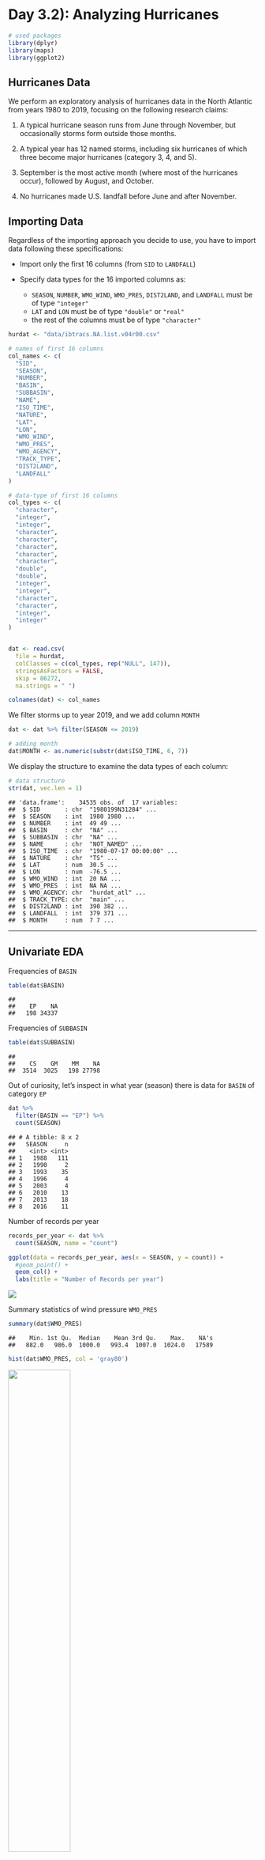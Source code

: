 Day 3.2): Analyzing Hurricanes
================

``` r
# used packages
library(dplyr)
library(maps)      
library(ggplot2)
```

## Hurricanes Data

We perform an exploratory analysis of hurricanes data in the North
Atlantic from years 1980 to 2019, focusing on the following research
claims:

1)  A typical hurricane season runs from June through November, but
    occasionally storms form outside those months.

2)  A typical year has 12 named storms, including six hurricanes of
    which three become major hurricanes (category 3, 4, and 5).

3)  September is the most active month (where most of the hurricanes
    occur), followed by August, and October.

4)  No hurricanes made U.S. landfall before June and after November.

## Importing Data

Regardless of the importing approach you decide to use, you have to
import data following these specifications:

  - Import only the first 16 columns (from `SID` to `LANDFALL`)

  - Specify data types for the 16 imported columns as:
    
      - `SEASON`, `NUMBER`, `WMO_WIND`, `WMO_PRES`, `DIST2LAND`, and
        `LANDFALL` must be of type `"integer"`
      - `LAT` and `LON` must be of type `"double"` or `"real"`
      - the rest of the columns must be of type `"character"`

<!-- end list -->

``` r
hurdat <- "data/ibtracs.NA.list.v04r00.csv"

# names of first 16 columns
col_names <- c(
  "SID",
  "SEASON",
  "NUMBER",
  "BASIN",
  "SUBBASIN",
  "NAME",
  "ISO_TIME",
  "NATURE",
  "LAT",
  "LON",
  "WMO_WIND",
  "WMO_PRES",
  "WMO_AGENCY",
  "TRACK_TYPE",
  "DIST2LAND",
  "LANDFALL"
)

# data-type of first 16 columns
col_types <- c(
  "character",
  "integer",
  "integer",
  "character",
  "character",
  "character",
  "character",
  "character",
  "double",
  "double",
  "integer",
  "integer",
  "character",
  "character",
  "integer",
  "integer"  
)


dat <- read.csv(
  file = hurdat,
  colClasses = c(col_types, rep("NULL", 147)),
  stringsAsFactors = FALSE, 
  skip = 86272, 
  na.strings = " ")

colnames(dat) <- col_names
```

We filter storms up to year 2019, and we add column `MONTH`

``` r
dat <- dat %>% filter(SEASON <= 2019)

# adding month
dat$MONTH <- as.numeric(substr(dat$ISO_TIME, 6, 7))
```

We display the structure to examine the data types of each column:

``` r
# data structure
str(dat, vec.len = 1)
```

    ## 'data.frame':    34535 obs. of  17 variables:
    ##  $ SID       : chr  "1980199N31284" ...
    ##  $ SEASON    : int  1980 1980 ...
    ##  $ NUMBER    : int  49 49 ...
    ##  $ BASIN     : chr  "NA" ...
    ##  $ SUBBASIN  : chr  "NA" ...
    ##  $ NAME      : chr  "NOT_NAMED" ...
    ##  $ ISO_TIME  : chr  "1980-07-17 00:00:00" ...
    ##  $ NATURE    : chr  "TS" ...
    ##  $ LAT       : num  30.5 ...
    ##  $ LON       : num  -76.5 ...
    ##  $ WMO_WIND  : int  20 NA ...
    ##  $ WMO_PRES  : int  NA NA ...
    ##  $ WMO_AGENCY: chr  "hurdat_atl" ...
    ##  $ TRACK_TYPE: chr  "main" ...
    ##  $ DIST2LAND : int  390 382 ...
    ##  $ LANDFALL  : int  379 371 ...
    ##  $ MONTH     : num  7 7 ...

-----

## Univariate EDA

Frequencies of `BASIN`

``` r
table(dat$BASIN)
```

    ## 
    ##    EP    NA 
    ##   198 34337

Frequencies of `SUBBASIN`

``` r
table(dat$SUBBASIN)
```

    ## 
    ##    CS    GM    MM    NA 
    ##  3514  3025   198 27798

Out of curiosity, let’s inspect in what year (season) there is data for
`BASIN` of category `EP`

``` r
dat %>% 
  filter(BASIN == "EP") %>%
  count(SEASON)
```

    ## # A tibble: 8 x 2
    ##   SEASON     n
    ##    <int> <int>
    ## 1   1988   111
    ## 2   1990     2
    ## 3   1993    35
    ## 4   1996     4
    ## 5   2003     4
    ## 6   2010    13
    ## 7   2013    18
    ## 8   2016    11

Number of records per year

``` r
records_per_year <- dat %>%
  count(SEASON, name = "count")

ggplot(data = records_per_year, aes(x = SEASON, y = count)) +
  #geom_point() + 
  geom_col() +
  labs(title = "Number of Records per year")
```

![](806-edss-day3-part2_files/figure-gfm/records-per-year-1.png)<!-- -->

Summary statistics of wind pressure `WMO_PRES`

``` r
summary(dat$WMO_PRES)
```

    ##    Min. 1st Qu.  Median    Mean 3rd Qu.    Max.    NA's 
    ##   882.0   986.0  1000.0   993.4  1007.0  1024.0   17589

``` r
hist(dat$WMO_PRES, col = 'gray80')
```

<img src="806-edss-day3-part2_files/figure-gfm/hist-pres-1.png" width="50%" />

Summary statistics of wind pressure `WMO_WIND`

``` r
summary(dat$WMO_WIND)
```

    ##    Min. 1st Qu.  Median    Mean 3rd Qu.    Max.    NA's 
    ##   10.00   30.00   40.00   48.87   60.00  165.00   16721

``` r
hist(dat$WMO_WIND, col = 'gray80')
```

<img src="806-edss-day3-part2_files/figure-gfm/hist-wind-1.png" width="50%" />

Since we are given Longitude (LON) and Latitude (LAT), we can graph them
both using `geom_point()` as it would resemble us plotting the storms on
an x and y axis.

``` r
ggplot(data = dat, aes(x = LON, y = LAT, color = MONTH)) + 
  geom_point()
```

![](806-edss-day3-part2_files/figure-gfm/lon_lat-1.png)<!-- -->

A better visual display can be obtained by including a map to the
backgroud:

``` r
gg_world <- ggplot() + 
  geom_polygon(data = map_data("world"), aes(x = long, y = lat, group = group), 
               fill = "gray95", colour = "gray70", size = 0.2) + theme_bw()

gg_world + 
  geom_point(data = dat, 
             aes(x = LON, y = LAT, group = SID), size = 0.1, alpha = 0.3) + 
  labs(title = "Storm trajectories 1980-2019")
```

![](806-edss-day3-part2_files/figure-gfm/map_lon_lat-1.png)<!-- -->

-----

## Research Claim A) “Typical Hurricane Season”

**A typical hurricane season runs from June through November, but
occasionally storms form outside those months.**

One way to approach the first claim is by graphing the counts or
frequencies of records in each month (see figure below). As you can
tell, the storms activity from Jan to May is very rare. Then, from June
to November we can see a substatntial amount of reords, with their peak
occurring in September. December is also not a very active month.

``` r
# Frequencies of storm records per month
ggplot(dat, aes(x = MONTH)) +
  geom_bar() + 
  scale_x_discrete("Month", limits = 1:12,
                   labels = substr(month.name, 1, 3)) + 
  labs(title = "Frequencies of storm records per month") +
  theme_bw()
```

![](806-edss-day3-part2_files/figure-gfm/records-per-month-1.png)<!-- -->

Another way to approach the first claim is by graphing the counts of
unique storms per month (see figure below). Like in the previous
barchart, the storms activity from Jan to May is very rare. Then, from
June to November we can see a substatntial amount of reords, with their
peak occurring in September. December is also not a very active month.

``` r
# numer of unique storms per month
dat %>%
  group_by(MONTH, SID) %>%
  count(MONTH) %>% pull(MONTH) %>%
  table()
```

    ## .
    ##   1   4   5   6   7   8   9  10  11  12 
    ##   2   5  17  47  77 176 245 135  44  12

``` r
# numer of unique storms per month
storms_per_month <- dat %>%
  group_by(MONTH, SID) %>%
  count(MONTH)

ggplot(data = storms_per_month, aes(x = MONTH)) +
  geom_bar() + 
  scale_x_discrete("Month", limits = 1:12,
                   labels = substr(month.name, 1, 3)) + 
  labs(title = "Number of unique storms per month (1980 - 2019)") +
  theme_bw()
```

![](806-edss-day3-part2_files/figure-gfm/storms-per-month-1.png)<!-- -->

We can try to use facets by year:

``` r
# plot monthly storms frequency in a given year
ggplot(dat, aes(x = MONTH)) + 
  geom_bar() + 
  facet_wrap(~ SEASON) +
  labs(x = "Month",
       y = "Frequency", 
       title = "Monthly Storms Frequency in a Given Year") +
  scale_x_discrete("Month", labels = 1:12, limits = 1:12) +
  theme_bw()
```

![](806-edss-day3-part2_files/figure-gfm/storms_by_year_facets-1.png)<!-- -->

#### Stroms by month, in the 1980s

``` r
storms_1980s_month <- dat %>% 
  filter(SEASON %in% 1980:1989) %>%
  group_by(SID, SEASON) %>%
  select(SID, SEASON, MONTH)

ggplot(storms_1980s_month, aes(x = MONTH)) +
  geom_bar() + 
  scale_x_discrete("Month", labels = 4:12, limits = 4:12) + 
  facet_wrap(~ SEASON) +
  theme_bw()
```

![](806-edss-day3-part2_files/figure-gfm/storms_1980s_month-1.png)<!-- -->

#### Stroms by month, in the 1990s

``` r
storms_1990s_month <- dat %>% 
  filter(SEASON %in% 1990:1999) %>%
  group_by(SID, SEASON) %>%
  select(SID, SEASON, MONTH)

ggplot(storms_1990s_month, aes(x = MONTH)) +
  geom_bar() + 
  scale_x_discrete("Month", labels = 4:12, limits = 4:12) + 
  facet_wrap(~ SEASON) +
  theme_bw()
```

![](806-edss-day3-part2_files/figure-gfm/storms_1990s_month-1.png)<!-- -->

#### Stroms by month, in the 2000s

``` r
storms_2000s_month <- dat %>% 
  filter(SEASON %in% 2000:2009) %>%
  group_by(SID, SEASON) %>%
  select(SID, SEASON, MONTH)

ggplot(storms_2000s_month, aes(x = MONTH)) +
  geom_bar() + 
  scale_x_discrete("Month", labels = 1:12, limits = 1:12) + 
  facet_wrap(~ SEASON) +
  theme_bw()
```

![](806-edss-day3-part2_files/figure-gfm/storms_2000s_month-1.png)<!-- -->

#### Stroms by month, in the 2010s

``` r
storms_2010s_month <- dat %>% 
  filter(SEASON %in% 2010:2019) %>%
  group_by(SID, SEASON) %>%
  select(SID, SEASON, MONTH)

ggplot(storms_2010s_month, aes(x = MONTH)) +
  geom_bar() + 
  scale_x_discrete("Month", labels = 1:12, limits = 1:12) + 
  facet_wrap(~ SEASON) +
  theme_bw()
```

![](806-edss-day3-part2_files/figure-gfm/storms_2010s_month-1.png)<!-- -->

#### Mapping Storms by Month

``` r
gg_world + 
  geom_path(data = dat, 
            aes(x = LON, y = LAT, group = SID), 
            size = 0.2, alpha = 0.3, color = "#F43F3F") + 
  labs(title = "Storm trajectories 1980-2019") +
  facet_wrap(~ MONTH)
```

![](806-edss-day3-part2_files/figure-gfm/map_storms_month-1.png)<!-- -->

-----

## Research claim B) “Typical storm year”

**A typical year has 12 named storms, including six hurricanes of which
three become major hurricanes (category 3, 4, and 5).**

For illustration purposes, let’s explore storms from 2010.

1)  First we ignore those unnamed storms (`NAME != "NOT_NAMED"`). From
    the output below, you can tell that there are 19 named storms:

<!-- end list -->

``` r
# there are 12 hurricanes in 2010
dat %>% 
  filter(SEASON == 2010 & NAME != "NOT_NAMED") %>%
  distinct(NAME)
```

    ##        NAME
    ## 1      ALEX
    ## 2    BONNIE
    ## 3     COLIN
    ## 4  DANIELLE
    ## 5      EARL
    ## 6     FIONA
    ## 7    GASTON
    ## 8   HERMINE
    ## 9      IGOR
    ## 10    JULIA
    ## 11     KARL
    ## 12     LISA
    ## 13  MATTHEW
    ## 14   NICOLE
    ## 15     OTTO
    ## 16    PAULA
    ## 17  RICHARD
    ## 18    TOMAS
    ## 19    SHARY

2)  Then, we focus on storms that became hurricanes (`WMO_WIND >= 64`).
    In this year, it turns out that there are exactly 12 hurricanes:

<!-- end list -->

``` r
# there are 12 hurricanes in 2010
dat %>% 
  filter(SEASON == 2010 & NAME != "NOT_NAMED" & WMO_WIND >= 64) %>%
  distinct(NAME)
```

    ##        NAME
    ## 1      ALEX
    ## 2  DANIELLE
    ## 3      EARL
    ## 4      IGOR
    ## 5     JULIA
    ## 6      KARL
    ## 7      LISA
    ## 8      OTTO
    ## 9     PAULA
    ## 10  RICHARD
    ## 11    TOMAS
    ## 12    SHARY

3)  Finally, we can filter out those hurricanes of category 3, 4, and 5
    which must have wind speed of 96 knots or more:

<!-- end list -->

``` r
# major hurricanes in 2010
dat %>% 
  filter(SEASON == 2010 & WMO_WIND >= 96) %>%
  distinct(NAME)
```

    ##       NAME
    ## 1 DANIELLE
    ## 2     EARL
    ## 3     IGOR
    ## 4    JULIA
    ## 5     KARL

### Number of named storms per year

We can now compute the number of named storms per year, and then
calculate the avergae number of named storms:

``` r
# ========================================================
# Number of named storms per year
# ========================================================

# ignore unnamed storms, and select hurricanes
named_storms <- dat %>% 
  filter(NAME != "NOT_NAMED")

hurrs_per_year <- named_storms %>%
  group_by(SEASON) %>%
  distinct(NAME) %>%
  count(SEASON, name = "count")

hurrs_per_year
```

    ## # A tibble: 40 x 2
    ## # Groups:   SEASON [40]
    ##    SEASON count
    ##     <int> <int>
    ##  1   1980    11
    ##  2   1981    11
    ##  3   1982     5
    ##  4   1983     4
    ##  5   1984    12
    ##  6   1985    11
    ##  7   1986     6
    ##  8   1987     6
    ##  9   1988    11
    ## 10   1989    11
    ## # … with 30 more rows

Average of named storms:

``` r
mean(hurrs_per_year$count)
```

    ## [1] 12.425

Likewise, we can graph the frequencies with a barchart:

``` r
named_storms %>%
  group_by(SEASON) %>%
  distinct(NAME) %>%
  ggplot() +
  geom_bar(aes(x = SEASON)) +
  geom_hline(yintercept = 12, col = "red") +
  labs(title = "Number of named storms per year",
       subtitle = "(red line indicates 12 storms)")
```

![](806-edss-day3-part2_files/figure-gfm/unnamed-chunk-14-1.png)<!-- -->

Next, we filter storms that became hurricanes (Wind speed \>= 64 knots):

``` r
# ========================================================
# A typical year has 6 hurricanes
# Recall hurricanes have wind speed > 64 knots (74 mph)
# ========================================================

count_hurricanes_by_year <- dat %>% 
  filter(WMO_WIND >= 64) %>%
  group_by(SID) %>%
  count(SEASON) %>%
  pull(SEASON) %>%
  table()
  
mean(count_hurricanes_by_year)
```

    ## [1] 6.675

``` r
summary(as.numeric(count_hurricanes_by_year))
```

    ##    Min. 1st Qu.  Median    Mean 3rd Qu.    Max. 
    ##   2.000   4.000   7.000   6.675   9.000  15.000

-----

## Research claim C) “September is the most active month”

**September is the most active month (where most of the hurricanes
occur), followed by August, and October.**

One way to approach the first claim is by graphing the counts or
frequencies of records in each month (see figure below). As you can
tell, the tallest bar occurs in Sep, the second tallest bar occurs in
Aug, and the hird tallest bar occurs in Oct.

``` r
# Frequencies of storm records per month
ggplot(dat, aes(x = MONTH)) +
  geom_bar() + 
  scale_x_discrete("Month", limits = 1:12,
                   labels = substr(month.name, 1, 3)) + 
  labs(title = "Frequencies of records per month") +
  theme_bw()
```

![](806-edss-day3-part2_files/figure-gfm/freqs-records-per-month-1.png)<!-- -->

``` r
# ========================================================
# September is the most common month for hurricanes making 
# landfall in the U.S., followed by August and October
# ========================================================

# unique hurricanes by month
storms_year_month <- dat %>% 
  group_by(SID, SEASON) %>%
  select(SID, SEASON, MONTH) %>%
  count(MONTH)

ggplot(storms_year_month, aes(x = MONTH, y = n)) +
  geom_boxplot(aes(group = MONTH), fill = "gray80") + 
  scale_x_discrete("Month", labels = 1:12, limits = 1:12) + 
  labs(title = "Distribution of records per month") +
  theme_bw()
```

![](806-edss-day3-part2_files/figure-gfm/distrib-per-month-1.png)<!-- -->

-----

## Research claim D) “Hurricanes making landfall”

**No hurricanes made U.S. landfall before June and after November.**

To determine if a hurricane made U.S. landfall we could look at
variables `DIST2LAND` and `LANDFALL`. According to the data dictionary,

#### Analysis based on `DIST2LAND`

`DIST2LAND` indicates the distance to land from the current position,
and it is the nearest at the present time in any direction. We can
assume that a value of zero means *touching land*.

``` r
# number of records with dist2land == 0
dat %>% 
  filter(DIST2LAND == 0) %>%
  group_by(MONTH) %>%
  count(MONTH)
```

    ## # A tibble: 8 x 2
    ## # Groups:   MONTH [8]
    ##   MONTH     n
    ##   <dbl> <int>
    ## 1     5    85
    ## 2     6   344
    ## 3     7   426
    ## 4     8   954
    ## 5     9  1133
    ## 6    10   436
    ## 7    11   146
    ## 8    12    14

``` r
dat %>% 
  filter(DIST2LAND == 0) %>%
  group_by(MONTH) %>%
  ggplot(aes(x = MONTH)) +
  geom_bar() + 
  scale_x_discrete("Month", labels = 5:12, limits = 5:12) + 
  theme_minimal()
```

<img src="806-edss-day3-part2_files/figure-gfm/dist2land_by_month_plot-1.png" width="50%" />

#### Analysis based on `LANDFALL`

`LANDFALL` indicates the nearest location to land within next 6 hours,
and this can be thought of a landfall flag. A value of zero means
landfall within 6 hours.

``` r
# number of records with LANDFALL == 0
dat %>% 
  filter(LANDFALL == 0) %>%
  group_by(MONTH) %>%
  count(MONTH)
```

    ## # A tibble: 8 x 2
    ## # Groups:   MONTH [8]
    ##   MONTH     n
    ##   <dbl> <int>
    ## 1     5    93
    ## 2     6   378
    ## 3     7   465
    ## 4     8  1053
    ## 5     9  1235
    ## 6    10   513
    ## 7    11   177
    ## 8    12    18

``` r
dat %>% 
  filter(LANDFALL == 0) %>%
  group_by(MONTH) %>%
  ggplot(aes(x = MONTH)) +
  geom_bar() + 
  scale_x_discrete("Month", labels = 5:12, limits = 5:12) + 
  theme_minimal()
```

<img src="806-edss-day3-part2_files/figure-gfm/landfall_by_month_plot-1.png" width="50%" />

#### Landfall Resutls

Based on our analysis, it seems that some storms have made landfall
before June (in May), and also after November (in December). Who are
these storms? Let’s filter out some data:

``` r
# hurricanes outside months 6-11 making landfall
dat %>% 
  filter(WMO_WIND >= 64 & (MONTH < 6 | MONTH > 11) & LANDFALL == 0) %>% 
  group_by(SID) %>% 
  count(NAME, MONTH)
```

    ## # A tibble: 1 x 4
    ## # Groups:   SID [1]
    ##   SID           NAME    MONTH     n
    ##   <chr>         <chr>   <dbl> <int>
    ## 1 2013149N14264 BARBARA     5     2

It seems that there’s one hurricane that made landfall during the month
of May. To confirm whether this hurricane made US landfall, we can
produce a map like the one below:

``` r
# filter hurricanes outside months 6-11
subdat <- dat %>% 
  filter(WMO_WIND >= 64 & (MONTH < 6 | MONTH > 11) & LANDFALL == 0) %>% 
  group_by(SID)

#data for the map of the USA
us_map <- map_data("usa")

#USA map with the paths for just hurricanes
ggplot()+
  geom_map(data = us_map, map = us_map ,aes(map_id = region))+
  expand_limits( x = us_map$long, y = us_map$lat)+
  geom_path(data = subdat, aes(y = LAT, x = LON, col = SID), size = 2)+
  theme(legend.text = element_text(size = 6))+
  labs(title = "Hurricane trajectoriess before Jun and after Nov")
```

![](806-edss-day3-part2_files/figure-gfm/barbara-1.png)<!-- -->

From the map, none of the hurricanes made US landfall.

#### Landfall Resutls (alternative)

An alternative way to address this claim is by filtering hurricanes
(`WMO_WIND >= 64`) that made lanfall (`LANDFALL == 0`), and plotting
them on a map.

``` r
hurricanes_land <- dat %>% 
  filter(WMO_WIND >= 64 & DIST2LAND == 0)

gg_world <- ggplot() + 
  geom_polygon(data = map_data("world"), aes(x = long, y = lat, group = group), 
               fill = "gray95", colour = "gray70", size = 0.2) + theme_bw()

gg_world + 
  geom_point(data = hurricanes_land, 
             aes(x = LON, y = LAT, color = factor(MONTH))) + 
  xlim(c(-150, -60)) + ylim(c(0, 45)) + 
  labs(title = "Hurricanes that Hit Land from 1980-2019")
```

    ## Warning: Removed 8 rows containing missing values (geom_point).

![](806-edss-day3-part2_files/figure-gfm/hurrs_landfall-1.png)<!-- -->

As you can tell, only one hurricane made landfall outside the months of
June to November. More specifically, this is the hurricane on May, which
made landfall in Mexico.
